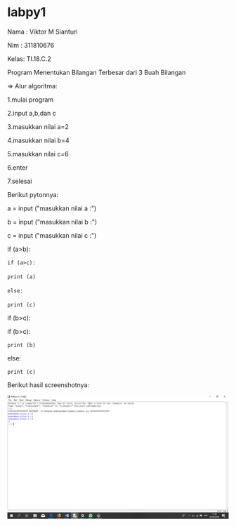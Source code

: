 # labpy1

Nama : Viktor M Sianturi

Nim  : 311810676

Kelas: TI.18.C.2

Program Menentukan Bilangan Terbesar dari 3 Buah Bilangan

=> Alur algoritma:

1.mulai program

2.input a,b,dan c

3.masukkan nilai a=2

4.masukkan nilai b=4

5.masukkan nilai c=6

6.enter

7.selesai


Berikut pytonnya:


a = input ("masukkan nilai a :")

b = input ("masukkan nilai b :")

c = input ("masukkan nilai c :")

if (a>b):
    
    if (a>c):
	
	print (a)
    
    else:
	
	print (c)

if (b>c):
   
   if (b>c):
	
	
	print (b)

else:

    print (c)

Berikut hasil screenshotnya:

![alt text](https://github.com/Viktorsianturi/labpy1/blob/a4b19c02519cc8eaff55844cd514b38d343a4c43/Screenshot%20(43).png)

	

